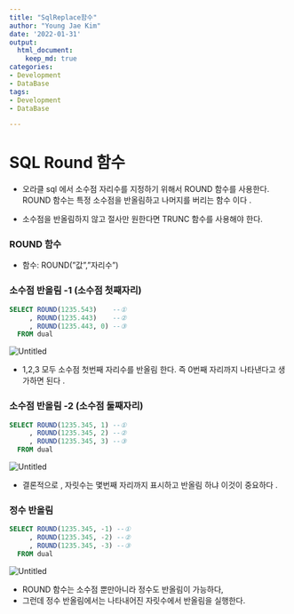 ```yaml
---
title: "SqlReplace함수"
author: "Young Jae Kim"
date: '2022-01-31'
output:
  html_document:
    keep_md: true
categories: 
- Development
- DataBase
tags:
- Development
- DataBase

---
```

# SQL Round 함수

- 오라클 sql 에서 소수점 자리수를 지정하기 위해서 ROUND 함수를 사용한다. ROUND 함수는 특정 소수점을 반올림하고 나머지를 버리는 함수 이다 .

- 소수점을 반올림하지 않고 절사만 원한다면 TRUNC 함수를 사용해야 한다.

### ROUND 함수

- 함수: ROUND(”값”,”자리수”)

### 소수점 반올림 -1 (소수점 첫째자리)

```sql
SELECT ROUND(1235.543)    --①
     , ROUND(1235.443)    --②
     , ROUND(1235.443, 0) --③
  FROM dual
```

![Untitled](images/sqlRound/0.png)

- 1,2,3 모두 소수점 첫번째 자리수를 반올림 한다.  즉 0번째 자리까지 나타낸다고 생가하면 된다 .

### 소수점 반올림 -2 (소수점 둘째자리)

```sql
SELECT ROUND(1235.345, 1) --①
     , ROUND(1235.345, 2) --②
     , ROUND(1235.345, 3) --③
  FROM dual
```

![Untitled](images/sqlRound/1.png)

- 결론적으로 , 자릿수는 몇번째 자리까지 표시하고 반올림 하냐  이것이 중요하다 .

### 정수 반올림

```sql
SELECT ROUND(1235.345, -1) --①
     , ROUND(1235.345, -2) --②
     , ROUND(1235.345, -3) --③
  FROM dual
```

![Untitled](images/sqlRound/2.png)

- ROUND 함수는 소수점 뿐만아니라 정수도 반올림이 가능하다,
- 그런데 정수 반올림에서는 나타내어진 자릿수에서 반올림을 실행한다.

###
